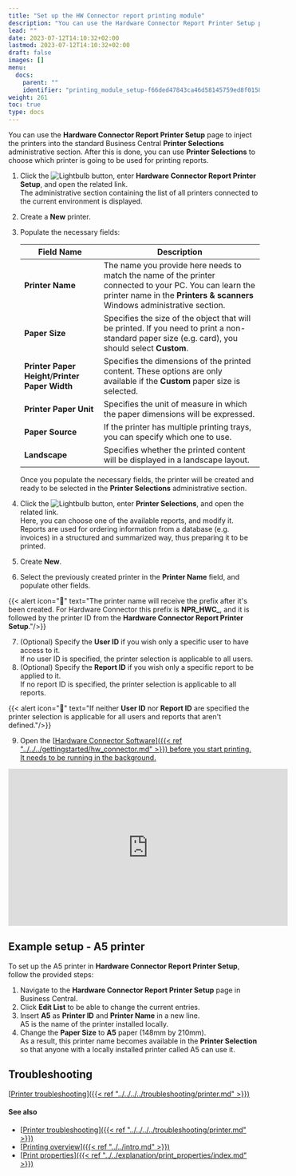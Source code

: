 ```yaml
---
title: "Set up the HW Connector report printing module"
description: "You can use the Hardware Connector Report Printer Setup page to inject the printers into the standard Business Central Printer Selections administrative section."
lead: ""
date: 2023-07-12T14:10:32+02:00
lastmod: 2023-07-12T14:10:32+02:00
draft: false
images: []
menu:
  docs:
    parent: ""
    identifier: "printing_module_setup-f66ded47843ca46d58145759ed8f0158"
weight: 261
toc: true
type: docs
---
```


You can use the **Hardware Connector Report Printer Setup** page to inject the printers into the standard Business Central **Printer Selections** administrative section. After this is done, you can use **Printer Selections** to choose which printer is going to be used for printing reports.


1. Click the ![Lightbulb](Lightbulb_icon.PNG) button, enter **Hardware Connector Report Printer Setup**, and open the related link.    
   The administrative section containing the list of all printers connected to the current environment is displayed.
2. Create a **New** printer.
3. Populate the necessary fields: 
   
   | Field Name      | Description |
   | ----------- | ----------- |
   | **Printer Name** |  The name you provide here needs to match the name of the printer connected to your PC. You can learn the printer name in the **Printers & scanners** Windows administrative section. | 
   | **Paper Size** | Specifies the size of the object that will be printed. If you need to print a non-standard paper size (e.g. card), you should select **Custom**. | 
   | **Printer Paper Height**/**Printer Paper Width** | Specifies the dimensions of the printed content. These options are only available if the **Custom** paper size is selected.| 
   | **Printer Paper Unit** | Specifies the unit of measure in which the paper dimensions will be expressed. |
   | **Paper Source** | If the printer has multiple printing trays, you can specify which one to use. |
   | **Landscape** | Specifies whether the printed content will be displayed in a landscape layout. |

   Once you populate the necessary fields, the printer will be created and ready to be selected in the **Printer Selections** administrative section.

4. Click the ![Lightbulb](Lightbulb_icon.PNG) button, enter **Printer Selections**, and open the related link.     
   Here, you can choose one of the available reports, and modify it. Reports are used for ordering information from a database (e.g. invoices) in a structured and summarized way, thus preparing it to be printed.
5. Create **New**.   
6. Select the previously created printer in the **Printer Name** field, and populate other fields.   

{{< alert icon="📝" text="The printer name will receive the prefix after it's been created. For Hardware Connector this prefix is <b>NPR_HWC_</b>, and it is followed by the printer ID from the <b>Hardware Connector Report Printer Setup</b>."/>}}

7. (Optional) Specify the **User ID** if you wish only a specific user to have access to it.     
   If no user ID is specified, the printer selection is applicable to all users.
8. (Optional) Specify the **Report ID** if you wish only a specific report to be applied to it.      
   If no report ID is specified, the printer selection is applicable to all reports. 

{{< alert icon="📝" text="If neither <b>User ID</b> nor <b>Report ID</b> are specified the printer selection is applicable for all users and reports that aren't defined."/>}}

9.  Open the [<ins>Hardware Connector Software<ins>]({{< ref "../../../gettingstarted/hw_connector.md" >}}) before you start printing.     
   It needs to be running in the background. 

<iframe width="560" height="315" src="https://www.youtube.com/embed/VKI0MNWorPA" title="YouTube video player" frameborder="0" allow="accelerometer; autoplay; clipboard-write; encrypted-media; gyroscope; picture-in-picture; web-share" allowfullscreen></iframe>

## Example setup - A5 printer

To set up the A5 printer in **Hardware Connector Report Printer Setup**, follow the provided steps: 

1. Navigate to the **Hardware Connector Report Printer Setup** page in Business Central. 
2. Click **Edit List** to be able to change the current entries. 
3. Insert **A5** as **Printer ID** and **Printer Name** in a new line.      
   A5 is the name of the printer installed locally.  
4. Change the **Paper Size** to **A5** paper (148mm by 210mm).      
   As a result, this printer name becomes available in the **Printer Selection** so that anyone with a locally installed printer called A5 can use it. 

## Troubleshooting 

[<ins>Printer troubleshooting<ins>]({{< ref "../../../../troubleshooting/printer.md" >}})

#### See also 

- [<ins>Printer troubleshooting<ins>]({{< ref "../../../../troubleshooting/printer.md" >}})
- [<ins>Printing overview<ins>]({{< ref "../../intro.md" >}})
- [<ins>Print properties<ins>]({{< ref "../../explanation/print_properties/index.md" >}})